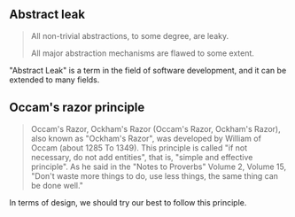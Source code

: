 ## Abstract leak

> All non-trivial abstractions, to some degree, are leaky.
>
> All major abstraction mechanisms are flawed to some extent.

"Abstract Leak" is a term in the field of software development, and it can be extended to many fields.

## Occam's razor principle

> Occam's Razor, Ockham's Razor (Occam's Razor, Ockham's Razor), also known as "Ockham's Razor", was developed by William of Occam (about 1285 To 1349). This principle is called "if not necessary, do not add entities", that is, "simple and effective principle". As he said in the "Notes to Proverbs" Volume 2, Volume 15, "Don't waste more things to do, use less things, the same thing can be done well."

In terms of design, we should try our best to follow this principle.
